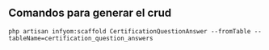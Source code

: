 ## Comandos para generar el crud


`php artisan infyom:scaffold CertificationQuestionAnswer --fromTable --tableName=certification_question_answers`